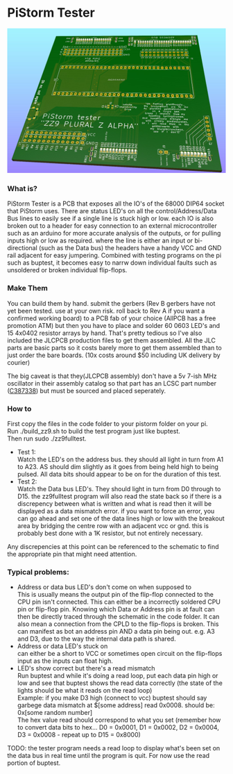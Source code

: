# PiStorm Tester
![image](https://github.com/abrugsch/PistormTester/raw/main/pics/zz9-top-render.jpg)

### What is?
PiStorm Tester is a PCB that exposes all the IO's of the 68000 DIP64 socket that PiStorm uses. There are status LED's on all the control/Address/Data Bus lines to easily see if a single line is stuck high or low. each IO is also broken out to a header for easy connection to an external microcontroller such as an arduino for more accurate analysis of the outputs, or for pulling inputs high or low as required. where the line is either an input or bi-directional (such as the Data bus) the headers have a handy VCC and GND rail adjacent for easy jumpering. 
Combined with testing programs on the pi such as buptest, it becomes easy to narrw down individual faults such as unsoldered or broken individual flip-flops.

### Make Them
You can build them by hand. submit the gerbers (Rev B gerbers have not yet been tested. use at your own risk. roll back to Rev A if you want a confirmed working board) to a PCB fab of your choice (AllPCB has a free promotion ATM) but then you have to place and solder 60 0603 LED's and 15 4x0402 resistor arrays by hand. That's pretty tedious so I've also included the JLCPCB production files to get them assembled. All the JLC parts are basic parts so it costs barely more to get them assembled than to just order the bare boards. (10x costs around $50 including UK delivery by courier)

The big caveat is that they(JLCPCB assembly) don't have a 5v 7-ish MHz oscillator in their assembly catalog so that part has an LCSC part number ([C387338](https://lcsc.com/product-detail/Oscillators_Shenzhen-SCTF-Elec-S3D8-000000A20F30T_C387338.html)) but must be sourced and placed seperately.

### How to
First copy the files in the code folder to your pistorm folder on your pi.  
Run ./build_zz9.sh to build the test program just like buptest.  
Then run sudo ./zz9fulltest.
* Test 1:  
Watch the LED's on the address bus. they should all light in turn from A1 to A23. AS should dim slightly as it goes from being held high to being pulsed. All data bits should appear to be on for the duration of this test.
* Test 2:  
Watch the Data bus LED's. They should light in turn from D0 through to D15. the zz9fulltest program will also read the state back so if there is a discrepency between what is written and what is read then it will be displayed as a data mismatch error.
if you want to force an error, you can go ahead and set one of the data lines high or low with the breakout area by bridging the centre row with an adjacent vcc or gnd. this is probably best done with a 1K resistor, but not entirely necessary.

Any discrepencies at this point can be referenced to the schematic to find the appropriate pin that might need attention.

### Typical problems: 
* Address or data bus LED's don't come on when supposed to  
This is usually means the output pin of the flip-flop connected to the CPU pin isn't connected. This can either be a incorrectly soldered CPU pin or flip-flop pin. Knowing which Data or Address pin is at fault can then be directly traced through the schematic in the code folder. It can also mean a connection from the CPLD to the flip-flops is broken. This can manifest as bot an address pin AND a data pin being out. e.g. A3 and D3, due to the way the internal data path is shared.  
* Address or data LED's stuck on  
can either be a short to VCC or sometimes open circuit on the flip-flops input as the inputs can float high.
* LED's show correct but there's a read mismatch  
Run buptest and while it's doing a read loop, put each data pin high or low and see that buptest shows the read data correctly (the state of the lights should be what it reads on the read loop)  
Example: if you make D3 high (connect to vcc) buptest should say garbege data mismatch at $[some address] read 0x0008. should be: 0x[some random number]  
The hex value read should correspond to what you set (remember how to convert data bits to hex... D0 = 0x0001, D1 = 0x0002, D2 = 0x0004, D3 = 0x0008 - repeat up to D15 = 0x8000)

TODO: the tester program needs a read loop to display what's been set on the data bus in real time until the program is quit. For now use the read portion of buptest.
